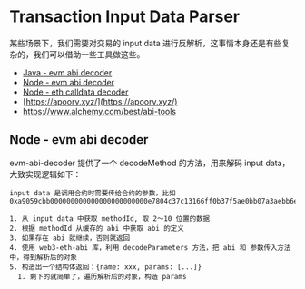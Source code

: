 # Transaction Input Data Parser

某些场景下，我们需要对交易的 input data 进行反解析，这事情本身还是有些复杂的，我们可以借助一些工具做这些。

- [Java - evm abi decoder](https://github.com/osslabz/evm-abi-decoder)
- [Node - evm abi decoder](https://github.com/ConsenSys/abi-decoder)
- [Node - eth calldata decoder](https://github.com/apoorvlathey/eth-calldata-decoder)
- [https://apoorv.xyz/](https://apoorv.xyz/)
- https://www.alchemy.com/best/abi-tools

## Node - evm abi decoder

evm-abi-decoder 提供了一个 decodeMethod 的方法，用来解码 input data，大致实现逻辑如下：

```text
input data 是调用合约时需要传给合约的参数，比如 0xa9059cbb000000000000000000000000e7804c37c13166ff0b37f5ae0bb07a3aebb6e245000000000000000000000000000000000000000000000000000000000abd1c66

1. 从 input data 中获取 methodId, 取 2～10 位置的数据
2. 根据 methodId 从缓存的 abi 中获取 abi 的定义
3. 如果存在 abi 就继续，否则就返回
4. 使用 web3-eth-abi 库，利用 decodeParameters 方法，把 abi 和 参数传入方法中，得到解析后的对象
5. 构造出一个结构体返回：{name: xxx, params: [...]}
  1. 剩下的就简单了，遍历解析后的对象，构造 params
```
